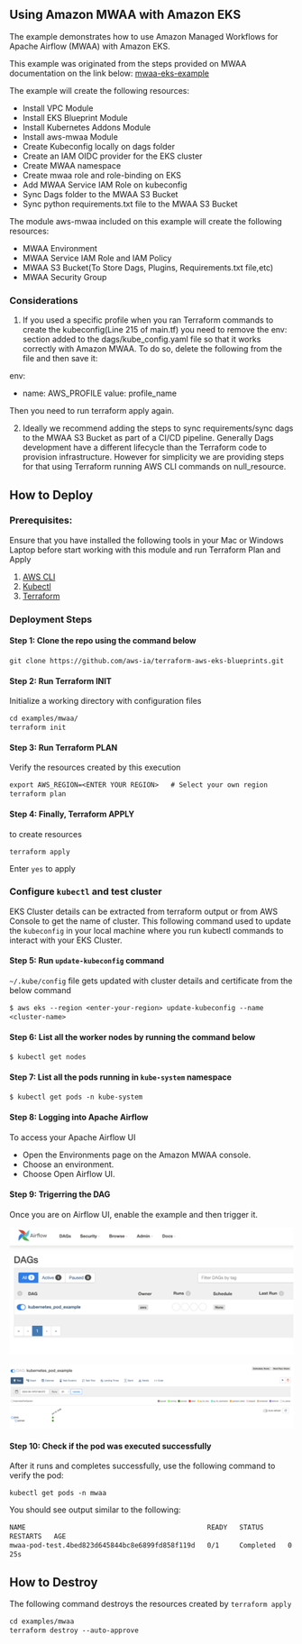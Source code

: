 ## Using Amazon MWAA with Amazon EKS

The example demonstrates how to use Amazon Managed Workflows for Apache Airflow (MWAA) with Amazon EKS.

This example was originated from the steps provided on MWAA documentation on the link below:
[mwaa-eks-example](https://docs.aws.amazon.com/mwaa/latest/userguide/mwaa-eks-example.html)

The example will create the following resources:
 - Install VPC Module
 - Install EKS Blueprint Module
 - Install Kubernetes Addons Module
 - Install aws-mwaa Module
 - Create Kubeconfig locally on dags folder
 - Create an IAM OIDC provider for the EKS cluster
 - Create MWAA namespace
 - Create mwaa role and role-binding on EKS
 - Add MWAA Service IAM Role on kubeconfig
 - Sync Dags folder to the MWAA S3 Bucket
 - Sync python requirements.txt file to the MWAA S3 Bucket

The module aws-mwaa included on this example will create the following resources:
 - MWAA Environment
 - MWAA Service IAM Role and IAM Policy
 - MWAA S3 Bucket(To Store Dags, Plugins, Requirements.txt file,etc)
 - MWAA Security Group

### Considerations

1. If you used a specific profile when you ran Terraform commands to create the kubeconfig(Line 215 of main.tf) you need to remove the env: section added to the dags/kube_config.yaml file so that it works correctly with Amazon MWAA. To do so, delete the following from the file and then save it:

env:
- name: AWS_PROFILE
  value: profile_name

Then you need to run terraform apply again.

2. Ideally we recommend adding the steps to sync requirements/sync dags to the MWAA S3 Bucket as part of a CI/CD pipeline. Generally Dags development have a different lifecycle than the Terraform code to provision infrastructure.
However for simplicity we are providing steps for that using Terraform running AWS CLI commands on null_resource.  

## How to Deploy

### Prerequisites:

Ensure that you have installed the following tools in your Mac or Windows Laptop before start working with this module and run Terraform Plan and Apply

1. [AWS CLI](https://docs.aws.amazon.com/cli/latest/userguide/install-cliv2.html)
2. [Kubectl](https://Kubernetes.io/docs/tasks/tools/)
3. [Terraform](https://learn.hashicorp.com/tutorials/terraform/install-cli)

### Deployment Steps

#### Step 1: Clone the repo using the command below

```shell script
git clone https://github.com/aws-ia/terraform-aws-eks-blueprints.git
```

#### Step 2: Run Terraform INIT

Initialize a working directory with configuration files

```shell script
cd examples/mwaa/
terraform init
```

#### Step 3: Run Terraform PLAN

Verify the resources created by this execution

```shell script
export AWS_REGION=<ENTER YOUR REGION>   # Select your own region
terraform plan
```

#### Step 4: Finally, Terraform APPLY

to create resources

```shell script
terraform apply
```

Enter `yes` to apply

### Configure `kubectl` and test cluster

EKS Cluster details can be extracted from terraform output or from AWS Console to get the name of cluster.
This following command used to update the `kubeconfig` in your local machine where you run kubectl commands to interact with your EKS Cluster.

#### Step 5: Run `update-kubeconfig` command

`~/.kube/config` file gets updated with cluster details and certificate from the below command

    $ aws eks --region <enter-your-region> update-kubeconfig --name <cluster-name>

#### Step 6: List all the worker nodes by running the command below

    $ kubectl get nodes

#### Step 7: List all the pods running in `kube-system` namespace

    $ kubectl get pods -n kube-system

#### Step 8: Logging into Apache Airflow

To access your Apache Airflow UI

- Open the Environments page on the Amazon MWAA console.
- Choose an environment.
- Choose Open Airflow UI.

#### Step 9: Trigerring the DAG

Once you are on Airflow UI, enable the example and then trigger it.

![Enable the DAG kubernetes_pod_example ](images/kubernetes_pod_example_dag.png)

![Trigger the DAG kubernetes_pod_example ](images/dag_tree.png)

#### Step 10: Check if the pod was executed successfully 

After it runs and completes successfully, use the following command to verify the pod:

```
kubectl get pods -n mwaa
```

You should see output similar to the following:

```
NAME                                             READY   STATUS      RESTARTS   AGE
mwaa-pod-test.4bed823d645844bc8e6899fd858f119d   0/1     Completed   0          25s
```

## How to Destroy

The following command destroys the resources created by `terraform apply`

```shell script
cd examples/mwaa
terraform destroy --auto-approve
```
